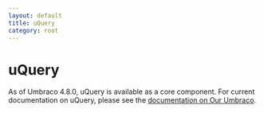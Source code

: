 ```yaml
---
layout: default
title: uQuery
category: root
---
```


<div class="page-header">
  <h1>uQuery</h1>
</div>

As of Umbraco 4.8.0, uQuery is available as a core component. For current documentation on uQuery, please see the [documentation on Our Umbraco](http://our.umbraco.org/documentation/v480/Reference/Querying/uQuery/).
